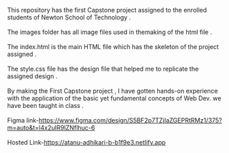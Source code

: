 This repository has the first Capstone project assigned to the enrolled students of Newton School of Technology .<br><br>
The images folder has all image files used in themaking of the html file .<br><br>
The index.html is the main HTML file which has the skeleton of the project assigned .<br><br>
The style.css file has the design file that helped me to replicate the assigned design . <br><br>
By making the First Capstone project , I have gotten hands-on experience with the application of the basic yet fundamental concepts of Web Dev. we have been taught in class . <br><br>
Figma link-https://www.figma.com/design/S5BF2p7TZjIaZGEPRtRMz1/375?m=auto&t=l4x2uIR9lZNflhuc-6 <br><br>
Hosted Link-https://atanu-adhikari-b-b1f9e3.netlify.app
